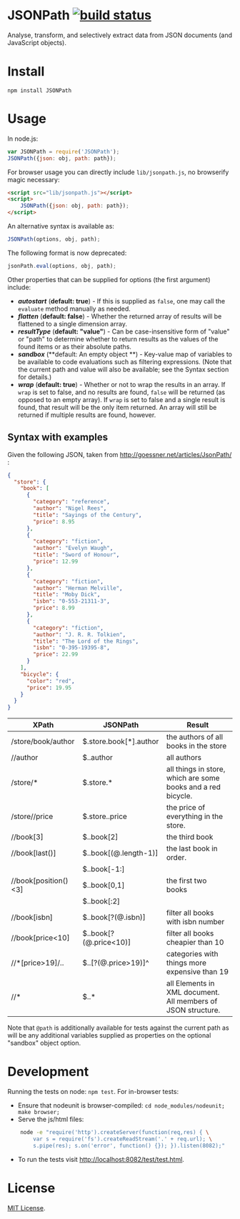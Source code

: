 # JSONPath [![build status](https://secure.travis-ci.org/s3u/JSONPath.png)](http://travis-ci.org/s3u/JSONPath)

Analyse, transform, and selectively extract data from JSON documents (and JavaScript objects).

# Install
    
    npm install JSONPath

# Usage

In node.js:

```js
var JSONPath = require('JSONPath');
JSONPath({json: obj, path: path});
```

For browser usage you can directly include `lib/jsonpath.js`, no browserify
magic necessary:

```html
<script src="lib/jsonpath.js"></script>
<script>
    JSONPath({json: obj, path: path});
</script>
```

An alternative syntax is available as:

```js
JSONPath(options, obj, path);
```

The following format is now deprecated:

```js
jsonPath.eval(options, obj, path);
```

Other properties that can be supplied for
options (the first argument) include:

- ***autostart*** (**default: true**) - If this is supplied as `false`, one may call the `evaluate` method manually as needed.
- ***flatten*** (**default: false**) - Whether the returned array of results will be flattened to a single dimension array.
- ***resultType*** (**default: "value"**) - Can be case-insensitive form of "value" or "path" to determine whether to return results as the values of the found items or as their absolute paths.
- ***sandbox*** (**default: An empty object **) - Key-value map of variables to be available to code evaluations such as filtering expressions. (Note that the current path and value will also be available; see the Syntax section for details.)
- ***wrap*** (**default: true**) - Whether or not to wrap the results in an array. If `wrap` is set to false, and no results are found, `false` will be returned (as opposed to an empty array). If `wrap` is set to false and a single result is found, that result will be the only item returned. An array will still be returned if multiple results are found, however.

Syntax with examples
--------

Given the following JSON, taken from http://goessner.net/articles/JsonPath/ :

```json
{
  "store": {
    "book": [
      {
        "category": "reference",
        "author": "Nigel Rees",
        "title": "Sayings of the Century",
        "price": 8.95
      },
      {
        "category": "fiction",
        "author": "Evelyn Waugh",
        "title": "Sword of Honour",
        "price": 12.99
      },
      {
        "category": "fiction",
        "author": "Herman Melville",
        "title": "Moby Dick",
        "isbn": "0-553-21311-3",
        "price": 8.99
      },
      {
        "category": "fiction",
        "author": "J. R. R. Tolkien",
        "title": "The Lord of the Rings",
        "isbn": "0-395-19395-8",
        "price": 22.99
      }
    ],
    "bicycle": {
      "color": "red",
      "price": 19.95
    }
  }
}
```


XPath               | JSONPath               | Result
------------------- | ---------------------- | -------------------------------------
/store/book/author	| $.store.book[*].author | the authors of all books in the store 
//author            | $..author              | all authors 
/store/*            | $.store.*              | all things in store, which are some books and a red bicycle.
/store//price       | $.store..price         | the price of everything in the store.
//book[3]           | $..book[2]             | the third book
//book[last()]      | $..book[(@.length-1)]  | the last book in order.
                    | $..book[-1:]           |
//book[position()<3]| $..book[0,1]           | the first two books
                    | $..book[:2]            | 
//book[isbn]        | $..book[?(@.isbn)]     | filter all books with isbn number
//book[price<10]    | $..book[?(@.price<10)] | filter all books cheapier than 10
//*[price>19]/..    | $..[?(@.price>19)]^    | categories with things more expensive than 19
//*                 | $..*                   | all Elements in XML document. All members of JSON structure.

Note that `@path` is additionally available for tests against the current path
as will be any additional variables supplied as properties on the optional
"sandbox" object option.

# Development

Running the tests on node: `npm test`. For in-browser tests:

* Ensure that nodeunit is browser-compiled: `cd node_modules/nodeunit; make browser;`
* Serve the js/html files:

```sh
    node -e "require('http').createServer(function(req,res) { \
        var s = require('fs').createReadStream('.' + req.url); \
        s.pipe(res); s.on('error', function() {}); }).listen(8082);"
```
* To run the tests visit [http://localhost:8082/test/test.html]().


# License

[MIT License](http://www.opensource.org/licenses/mit-license.php).
